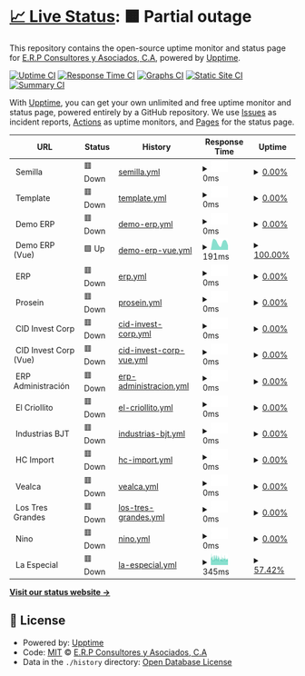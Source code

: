 # [📈 Live Status](https://status.erpya.com): <!--live status--> **🟧 Partial outage**

This repository contains the open-source uptime monitor and status page for [E.R.P Consultores y Asociados, C.A](https://status.erpya.com), powered by [Upptime](https://github.com/upptime/upptime).

[![Uptime CI](https://github.com/erpcya/status/workflows/Uptime%20CI/badge.svg)](https://github.com/erpcya/status/actions?query=workflow%3A%22Uptime+CI%22)
[![Response Time CI](https://github.com/erpcya/status/workflows/Response%20Time%20CI/badge.svg)](https://github.com/erpcya/status/actions?query=workflow%3A%22Response+Time+CI%22)
[![Graphs CI](https://github.com/erpcya/status/workflows/Graphs%20CI/badge.svg)](https://github.com/erpcya/status/actions?query=workflow%3A%22Graphs+CI%22)
[![Static Site CI](https://github.com/erpcya/status/workflows/Static%20Site%20CI/badge.svg)](https://github.com/erpcya/status/actions?query=workflow%3A%22Static+Site+CI%22)
[![Summary CI](https://github.com/erpcya/status/workflows/Summary%20CI/badge.svg)](https://github.com/erpcya/status/actions?query=workflow%3A%22Summary+CI%22)

With [Upptime](https://upptime.js.org), you can get your own unlimited and free uptime monitor and status page, powered entirely by a GitHub repository. We use [Issues](https://github.com/erpcya/status/issues) as incident reports, [Actions](https://github.com/erpcya/status/actions) as uptime monitors, and [Pages](https://status.erpya.com) for the status page.

<!--start: status pages-->
<!-- This summary is generated by Upptime (https://github.com/upptime/upptime) -->
<!-- Do not edit this manually, your changes will be overwritten -->
<!-- prettier-ignore -->
| URL | Status | History | Response Time | Uptime |
| --- | ------ | ------- | ------------- | ------ |
| <img alt="" src="https://favicons.githubusercontent.com/null" height="13"> Semilla | 🟥 Down | [semilla.yml](https://github.com/erpcya/status/commits/HEAD/history/semilla.yml) | <details><summary><img alt="Response time graph" src="./graphs/semilla/response-time-week.png" height="20"> 0ms</summary><br><a href="https://status.erpya.com/history/semilla"><img alt="Response time 283" src="https://img.shields.io/endpoint?url=https%3A%2F%2Fraw.githubusercontent.com%2Ferpcya%2Fstatus%2FHEAD%2Fapi%2Fsemilla%2Fresponse-time.json"></a><br><a href="https://status.erpya.com/history/semilla"><img alt="24-hour response time 0" src="https://img.shields.io/endpoint?url=https%3A%2F%2Fraw.githubusercontent.com%2Ferpcya%2Fstatus%2FHEAD%2Fapi%2Fsemilla%2Fresponse-time-day.json"></a><br><a href="https://status.erpya.com/history/semilla"><img alt="7-day response time 0" src="https://img.shields.io/endpoint?url=https%3A%2F%2Fraw.githubusercontent.com%2Ferpcya%2Fstatus%2FHEAD%2Fapi%2Fsemilla%2Fresponse-time-week.json"></a><br><a href="https://status.erpya.com/history/semilla"><img alt="30-day response time 0" src="https://img.shields.io/endpoint?url=https%3A%2F%2Fraw.githubusercontent.com%2Ferpcya%2Fstatus%2FHEAD%2Fapi%2Fsemilla%2Fresponse-time-month.json"></a><br><a href="https://status.erpya.com/history/semilla"><img alt="1-year response time 283" src="https://img.shields.io/endpoint?url=https%3A%2F%2Fraw.githubusercontent.com%2Ferpcya%2Fstatus%2FHEAD%2Fapi%2Fsemilla%2Fresponse-time-year.json"></a></details> | <details><summary><a href="https://status.erpya.com/history/semilla">0.00%</a></summary><a href="https://status.erpya.com/history/semilla"><img alt="All-time uptime 70.41%" src="https://img.shields.io/endpoint?url=https%3A%2F%2Fraw.githubusercontent.com%2Ferpcya%2Fstatus%2FHEAD%2Fapi%2Fsemilla%2Fuptime.json"></a><br><a href="https://status.erpya.com/history/semilla"><img alt="24-hour uptime 0.00%" src="https://img.shields.io/endpoint?url=https%3A%2F%2Fraw.githubusercontent.com%2Ferpcya%2Fstatus%2FHEAD%2Fapi%2Fsemilla%2Fuptime-day.json"></a><br><a href="https://status.erpya.com/history/semilla"><img alt="7-day uptime 0.00%" src="https://img.shields.io/endpoint?url=https%3A%2F%2Fraw.githubusercontent.com%2Ferpcya%2Fstatus%2FHEAD%2Fapi%2Fsemilla%2Fuptime-week.json"></a><br><a href="https://status.erpya.com/history/semilla"><img alt="30-day uptime 2.28%" src="https://img.shields.io/endpoint?url=https%3A%2F%2Fraw.githubusercontent.com%2Ferpcya%2Fstatus%2FHEAD%2Fapi%2Fsemilla%2Fuptime-month.json"></a><br><a href="https://status.erpya.com/history/semilla"><img alt="1-year uptime 70.41%" src="https://img.shields.io/endpoint?url=https%3A%2F%2Fraw.githubusercontent.com%2Ferpcya%2Fstatus%2FHEAD%2Fapi%2Fsemilla%2Fuptime-year.json"></a></details>
| <img alt="" src="https://favicons.githubusercontent.com/null" height="13"> Template | 🟥 Down | [template.yml](https://github.com/erpcya/status/commits/HEAD/history/template.yml) | <details><summary><img alt="Response time graph" src="./graphs/template/response-time-week.png" height="20"> 0ms</summary><br><a href="https://status.erpya.com/history/template"><img alt="Response time 328" src="https://img.shields.io/endpoint?url=https%3A%2F%2Fraw.githubusercontent.com%2Ferpcya%2Fstatus%2FHEAD%2Fapi%2Ftemplate%2Fresponse-time.json"></a><br><a href="https://status.erpya.com/history/template"><img alt="24-hour response time 0" src="https://img.shields.io/endpoint?url=https%3A%2F%2Fraw.githubusercontent.com%2Ferpcya%2Fstatus%2FHEAD%2Fapi%2Ftemplate%2Fresponse-time-day.json"></a><br><a href="https://status.erpya.com/history/template"><img alt="7-day response time 0" src="https://img.shields.io/endpoint?url=https%3A%2F%2Fraw.githubusercontent.com%2Ferpcya%2Fstatus%2FHEAD%2Fapi%2Ftemplate%2Fresponse-time-week.json"></a><br><a href="https://status.erpya.com/history/template"><img alt="30-day response time 0" src="https://img.shields.io/endpoint?url=https%3A%2F%2Fraw.githubusercontent.com%2Ferpcya%2Fstatus%2FHEAD%2Fapi%2Ftemplate%2Fresponse-time-month.json"></a><br><a href="https://status.erpya.com/history/template"><img alt="1-year response time 328" src="https://img.shields.io/endpoint?url=https%3A%2F%2Fraw.githubusercontent.com%2Ferpcya%2Fstatus%2FHEAD%2Fapi%2Ftemplate%2Fresponse-time-year.json"></a></details> | <details><summary><a href="https://status.erpya.com/history/template">0.00%</a></summary><a href="https://status.erpya.com/history/template"><img alt="All-time uptime 29.33%" src="https://img.shields.io/endpoint?url=https%3A%2F%2Fraw.githubusercontent.com%2Ferpcya%2Fstatus%2FHEAD%2Fapi%2Ftemplate%2Fuptime.json"></a><br><a href="https://status.erpya.com/history/template"><img alt="24-hour uptime 0.00%" src="https://img.shields.io/endpoint?url=https%3A%2F%2Fraw.githubusercontent.com%2Ferpcya%2Fstatus%2FHEAD%2Fapi%2Ftemplate%2Fuptime-day.json"></a><br><a href="https://status.erpya.com/history/template"><img alt="7-day uptime 0.00%" src="https://img.shields.io/endpoint?url=https%3A%2F%2Fraw.githubusercontent.com%2Ferpcya%2Fstatus%2FHEAD%2Fapi%2Ftemplate%2Fuptime-week.json"></a><br><a href="https://status.erpya.com/history/template"><img alt="30-day uptime 1.38%" src="https://img.shields.io/endpoint?url=https%3A%2F%2Fraw.githubusercontent.com%2Ferpcya%2Fstatus%2FHEAD%2Fapi%2Ftemplate%2Fuptime-month.json"></a><br><a href="https://status.erpya.com/history/template"><img alt="1-year uptime 29.33%" src="https://img.shields.io/endpoint?url=https%3A%2F%2Fraw.githubusercontent.com%2Ferpcya%2Fstatus%2FHEAD%2Fapi%2Ftemplate%2Fuptime-year.json"></a></details>
| <img alt="" src="https://favicons.githubusercontent.com/null" height="13"> Demo ERP | 🟥 Down | [demo-erp.yml](https://github.com/erpcya/status/commits/HEAD/history/demo-erp.yml) | <details><summary><img alt="Response time graph" src="./graphs/demo-erp/response-time-week.png" height="20"> 0ms</summary><br><a href="https://status.erpya.com/history/demo-erp"><img alt="Response time 801" src="https://img.shields.io/endpoint?url=https%3A%2F%2Fraw.githubusercontent.com%2Ferpcya%2Fstatus%2FHEAD%2Fapi%2Fdemo-erp%2Fresponse-time.json"></a><br><a href="https://status.erpya.com/history/demo-erp"><img alt="24-hour response time 0" src="https://img.shields.io/endpoint?url=https%3A%2F%2Fraw.githubusercontent.com%2Ferpcya%2Fstatus%2FHEAD%2Fapi%2Fdemo-erp%2Fresponse-time-day.json"></a><br><a href="https://status.erpya.com/history/demo-erp"><img alt="7-day response time 0" src="https://img.shields.io/endpoint?url=https%3A%2F%2Fraw.githubusercontent.com%2Ferpcya%2Fstatus%2FHEAD%2Fapi%2Fdemo-erp%2Fresponse-time-week.json"></a><br><a href="https://status.erpya.com/history/demo-erp"><img alt="30-day response time 104" src="https://img.shields.io/endpoint?url=https%3A%2F%2Fraw.githubusercontent.com%2Ferpcya%2Fstatus%2FHEAD%2Fapi%2Fdemo-erp%2Fresponse-time-month.json"></a><br><a href="https://status.erpya.com/history/demo-erp"><img alt="1-year response time 801" src="https://img.shields.io/endpoint?url=https%3A%2F%2Fraw.githubusercontent.com%2Ferpcya%2Fstatus%2FHEAD%2Fapi%2Fdemo-erp%2Fresponse-time-year.json"></a></details> | <details><summary><a href="https://status.erpya.com/history/demo-erp">0.00%</a></summary><a href="https://status.erpya.com/history/demo-erp"><img alt="All-time uptime 67.54%" src="https://img.shields.io/endpoint?url=https%3A%2F%2Fraw.githubusercontent.com%2Ferpcya%2Fstatus%2FHEAD%2Fapi%2Fdemo-erp%2Fuptime.json"></a><br><a href="https://status.erpya.com/history/demo-erp"><img alt="24-hour uptime 0.00%" src="https://img.shields.io/endpoint?url=https%3A%2F%2Fraw.githubusercontent.com%2Ferpcya%2Fstatus%2FHEAD%2Fapi%2Fdemo-erp%2Fuptime-day.json"></a><br><a href="https://status.erpya.com/history/demo-erp"><img alt="7-day uptime 0.00%" src="https://img.shields.io/endpoint?url=https%3A%2F%2Fraw.githubusercontent.com%2Ferpcya%2Fstatus%2FHEAD%2Fapi%2Fdemo-erp%2Fuptime-week.json"></a><br><a href="https://status.erpya.com/history/demo-erp"><img alt="30-day uptime 2.28%" src="https://img.shields.io/endpoint?url=https%3A%2F%2Fraw.githubusercontent.com%2Ferpcya%2Fstatus%2FHEAD%2Fapi%2Fdemo-erp%2Fuptime-month.json"></a><br><a href="https://status.erpya.com/history/demo-erp"><img alt="1-year uptime 67.54%" src="https://img.shields.io/endpoint?url=https%3A%2F%2Fraw.githubusercontent.com%2Ferpcya%2Fstatus%2FHEAD%2Fapi%2Fdemo-erp%2Fuptime-year.json"></a></details>
| <img alt="" src="https://favicons.githubusercontent.com/null" height="13"> Demo ERP (Vue) | 🟩 Up | [demo-erp-vue.yml](https://github.com/erpcya/status/commits/HEAD/history/demo-erp-vue.yml) | <details><summary><img alt="Response time graph" src="./graphs/demo-erp-vue/response-time-week.png" height="20"> 191ms</summary><br><a href="https://status.erpya.com/history/demo-erp-vue"><img alt="Response time 185" src="https://img.shields.io/endpoint?url=https%3A%2F%2Fraw.githubusercontent.com%2Ferpcya%2Fstatus%2FHEAD%2Fapi%2Fdemo-erp-vue%2Fresponse-time.json"></a><br><a href="https://status.erpya.com/history/demo-erp-vue"><img alt="24-hour response time 115" src="https://img.shields.io/endpoint?url=https%3A%2F%2Fraw.githubusercontent.com%2Ferpcya%2Fstatus%2FHEAD%2Fapi%2Fdemo-erp-vue%2Fresponse-time-day.json"></a><br><a href="https://status.erpya.com/history/demo-erp-vue"><img alt="7-day response time 191" src="https://img.shields.io/endpoint?url=https%3A%2F%2Fraw.githubusercontent.com%2Ferpcya%2Fstatus%2FHEAD%2Fapi%2Fdemo-erp-vue%2Fresponse-time-week.json"></a><br><a href="https://status.erpya.com/history/demo-erp-vue"><img alt="30-day response time 199" src="https://img.shields.io/endpoint?url=https%3A%2F%2Fraw.githubusercontent.com%2Ferpcya%2Fstatus%2FHEAD%2Fapi%2Fdemo-erp-vue%2Fresponse-time-month.json"></a><br><a href="https://status.erpya.com/history/demo-erp-vue"><img alt="1-year response time 185" src="https://img.shields.io/endpoint?url=https%3A%2F%2Fraw.githubusercontent.com%2Ferpcya%2Fstatus%2FHEAD%2Fapi%2Fdemo-erp-vue%2Fresponse-time-year.json"></a></details> | <details><summary><a href="https://status.erpya.com/history/demo-erp-vue">100.00%</a></summary><a href="https://status.erpya.com/history/demo-erp-vue"><img alt="All-time uptime 99.68%" src="https://img.shields.io/endpoint?url=https%3A%2F%2Fraw.githubusercontent.com%2Ferpcya%2Fstatus%2FHEAD%2Fapi%2Fdemo-erp-vue%2Fuptime.json"></a><br><a href="https://status.erpya.com/history/demo-erp-vue"><img alt="24-hour uptime 100.00%" src="https://img.shields.io/endpoint?url=https%3A%2F%2Fraw.githubusercontent.com%2Ferpcya%2Fstatus%2FHEAD%2Fapi%2Fdemo-erp-vue%2Fuptime-day.json"></a><br><a href="https://status.erpya.com/history/demo-erp-vue"><img alt="7-day uptime 100.00%" src="https://img.shields.io/endpoint?url=https%3A%2F%2Fraw.githubusercontent.com%2Ferpcya%2Fstatus%2FHEAD%2Fapi%2Fdemo-erp-vue%2Fuptime-week.json"></a><br><a href="https://status.erpya.com/history/demo-erp-vue"><img alt="30-day uptime 98.93%" src="https://img.shields.io/endpoint?url=https%3A%2F%2Fraw.githubusercontent.com%2Ferpcya%2Fstatus%2FHEAD%2Fapi%2Fdemo-erp-vue%2Fuptime-month.json"></a><br><a href="https://status.erpya.com/history/demo-erp-vue"><img alt="1-year uptime 99.68%" src="https://img.shields.io/endpoint?url=https%3A%2F%2Fraw.githubusercontent.com%2Ferpcya%2Fstatus%2FHEAD%2Fapi%2Fdemo-erp-vue%2Fuptime-year.json"></a></details>
| <img alt="" src="https://favicons.githubusercontent.com/null" height="13"> ERP | 🟥 Down | [erp.yml](https://github.com/erpcya/status/commits/HEAD/history/erp.yml) | <details><summary><img alt="Response time graph" src="./graphs/erp/response-time-week.png" height="20"> 0ms</summary><br><a href="https://status.erpya.com/history/erp"><img alt="Response time 295" src="https://img.shields.io/endpoint?url=https%3A%2F%2Fraw.githubusercontent.com%2Ferpcya%2Fstatus%2FHEAD%2Fapi%2Ferp%2Fresponse-time.json"></a><br><a href="https://status.erpya.com/history/erp"><img alt="24-hour response time 0" src="https://img.shields.io/endpoint?url=https%3A%2F%2Fraw.githubusercontent.com%2Ferpcya%2Fstatus%2FHEAD%2Fapi%2Ferp%2Fresponse-time-day.json"></a><br><a href="https://status.erpya.com/history/erp"><img alt="7-day response time 0" src="https://img.shields.io/endpoint?url=https%3A%2F%2Fraw.githubusercontent.com%2Ferpcya%2Fstatus%2FHEAD%2Fapi%2Ferp%2Fresponse-time-week.json"></a><br><a href="https://status.erpya.com/history/erp"><img alt="30-day response time 0" src="https://img.shields.io/endpoint?url=https%3A%2F%2Fraw.githubusercontent.com%2Ferpcya%2Fstatus%2FHEAD%2Fapi%2Ferp%2Fresponse-time-month.json"></a><br><a href="https://status.erpya.com/history/erp"><img alt="1-year response time 295" src="https://img.shields.io/endpoint?url=https%3A%2F%2Fraw.githubusercontent.com%2Ferpcya%2Fstatus%2FHEAD%2Fapi%2Ferp%2Fresponse-time-year.json"></a></details> | <details><summary><a href="https://status.erpya.com/history/erp">0.00%</a></summary><a href="https://status.erpya.com/history/erp"><img alt="All-time uptime 70.42%" src="https://img.shields.io/endpoint?url=https%3A%2F%2Fraw.githubusercontent.com%2Ferpcya%2Fstatus%2FHEAD%2Fapi%2Ferp%2Fuptime.json"></a><br><a href="https://status.erpya.com/history/erp"><img alt="24-hour uptime 0.00%" src="https://img.shields.io/endpoint?url=https%3A%2F%2Fraw.githubusercontent.com%2Ferpcya%2Fstatus%2FHEAD%2Fapi%2Ferp%2Fuptime-day.json"></a><br><a href="https://status.erpya.com/history/erp"><img alt="7-day uptime 0.00%" src="https://img.shields.io/endpoint?url=https%3A%2F%2Fraw.githubusercontent.com%2Ferpcya%2Fstatus%2FHEAD%2Fapi%2Ferp%2Fuptime-week.json"></a><br><a href="https://status.erpya.com/history/erp"><img alt="30-day uptime 2.28%" src="https://img.shields.io/endpoint?url=https%3A%2F%2Fraw.githubusercontent.com%2Ferpcya%2Fstatus%2FHEAD%2Fapi%2Ferp%2Fuptime-month.json"></a><br><a href="https://status.erpya.com/history/erp"><img alt="1-year uptime 70.42%" src="https://img.shields.io/endpoint?url=https%3A%2F%2Fraw.githubusercontent.com%2Ferpcya%2Fstatus%2FHEAD%2Fapi%2Ferp%2Fuptime-year.json"></a></details>
| <img alt="" src="https://favicons.githubusercontent.com/null" height="13"> Prosein | 🟥 Down | [prosein.yml](https://github.com/erpcya/status/commits/HEAD/history/prosein.yml) | <details><summary><img alt="Response time graph" src="./graphs/prosein/response-time-week.png" height="20"> 0ms</summary><br><a href="https://status.erpya.com/history/prosein"><img alt="Response time 275" src="https://img.shields.io/endpoint?url=https%3A%2F%2Fraw.githubusercontent.com%2Ferpcya%2Fstatus%2FHEAD%2Fapi%2Fprosein%2Fresponse-time.json"></a><br><a href="https://status.erpya.com/history/prosein"><img alt="24-hour response time 0" src="https://img.shields.io/endpoint?url=https%3A%2F%2Fraw.githubusercontent.com%2Ferpcya%2Fstatus%2FHEAD%2Fapi%2Fprosein%2Fresponse-time-day.json"></a><br><a href="https://status.erpya.com/history/prosein"><img alt="7-day response time 0" src="https://img.shields.io/endpoint?url=https%3A%2F%2Fraw.githubusercontent.com%2Ferpcya%2Fstatus%2FHEAD%2Fapi%2Fprosein%2Fresponse-time-week.json"></a><br><a href="https://status.erpya.com/history/prosein"><img alt="30-day response time 76" src="https://img.shields.io/endpoint?url=https%3A%2F%2Fraw.githubusercontent.com%2Ferpcya%2Fstatus%2FHEAD%2Fapi%2Fprosein%2Fresponse-time-month.json"></a><br><a href="https://status.erpya.com/history/prosein"><img alt="1-year response time 275" src="https://img.shields.io/endpoint?url=https%3A%2F%2Fraw.githubusercontent.com%2Ferpcya%2Fstatus%2FHEAD%2Fapi%2Fprosein%2Fresponse-time-year.json"></a></details> | <details><summary><a href="https://status.erpya.com/history/prosein">0.00%</a></summary><a href="https://status.erpya.com/history/prosein"><img alt="All-time uptime 70.33%" src="https://img.shields.io/endpoint?url=https%3A%2F%2Fraw.githubusercontent.com%2Ferpcya%2Fstatus%2FHEAD%2Fapi%2Fprosein%2Fuptime.json"></a><br><a href="https://status.erpya.com/history/prosein"><img alt="24-hour uptime 0.00%" src="https://img.shields.io/endpoint?url=https%3A%2F%2Fraw.githubusercontent.com%2Ferpcya%2Fstatus%2FHEAD%2Fapi%2Fprosein%2Fuptime-day.json"></a><br><a href="https://status.erpya.com/history/prosein"><img alt="7-day uptime 0.00%" src="https://img.shields.io/endpoint?url=https%3A%2F%2Fraw.githubusercontent.com%2Ferpcya%2Fstatus%2FHEAD%2Fapi%2Fprosein%2Fuptime-week.json"></a><br><a href="https://status.erpya.com/history/prosein"><img alt="30-day uptime 2.28%" src="https://img.shields.io/endpoint?url=https%3A%2F%2Fraw.githubusercontent.com%2Ferpcya%2Fstatus%2FHEAD%2Fapi%2Fprosein%2Fuptime-month.json"></a><br><a href="https://status.erpya.com/history/prosein"><img alt="1-year uptime 70.33%" src="https://img.shields.io/endpoint?url=https%3A%2F%2Fraw.githubusercontent.com%2Ferpcya%2Fstatus%2FHEAD%2Fapi%2Fprosein%2Fuptime-year.json"></a></details>
| <img alt="" src="https://favicons.githubusercontent.com/null" height="13"> CID Invest Corp | 🟥 Down | [cid-invest-corp.yml](https://github.com/erpcya/status/commits/HEAD/history/cid-invest-corp.yml) | <details><summary><img alt="Response time graph" src="./graphs/cid-invest-corp/response-time-week.png" height="20"> 0ms</summary><br><a href="https://status.erpya.com/history/cid-invest-corp"><img alt="Response time 264" src="https://img.shields.io/endpoint?url=https%3A%2F%2Fraw.githubusercontent.com%2Ferpcya%2Fstatus%2FHEAD%2Fapi%2Fcid-invest-corp%2Fresponse-time.json"></a><br><a href="https://status.erpya.com/history/cid-invest-corp"><img alt="24-hour response time 0" src="https://img.shields.io/endpoint?url=https%3A%2F%2Fraw.githubusercontent.com%2Ferpcya%2Fstatus%2FHEAD%2Fapi%2Fcid-invest-corp%2Fresponse-time-day.json"></a><br><a href="https://status.erpya.com/history/cid-invest-corp"><img alt="7-day response time 0" src="https://img.shields.io/endpoint?url=https%3A%2F%2Fraw.githubusercontent.com%2Ferpcya%2Fstatus%2FHEAD%2Fapi%2Fcid-invest-corp%2Fresponse-time-week.json"></a><br><a href="https://status.erpya.com/history/cid-invest-corp"><img alt="30-day response time 0" src="https://img.shields.io/endpoint?url=https%3A%2F%2Fraw.githubusercontent.com%2Ferpcya%2Fstatus%2FHEAD%2Fapi%2Fcid-invest-corp%2Fresponse-time-month.json"></a><br><a href="https://status.erpya.com/history/cid-invest-corp"><img alt="1-year response time 264" src="https://img.shields.io/endpoint?url=https%3A%2F%2Fraw.githubusercontent.com%2Ferpcya%2Fstatus%2FHEAD%2Fapi%2Fcid-invest-corp%2Fresponse-time-year.json"></a></details> | <details><summary><a href="https://status.erpya.com/history/cid-invest-corp">0.00%</a></summary><a href="https://status.erpya.com/history/cid-invest-corp"><img alt="All-time uptime 50.47%" src="https://img.shields.io/endpoint?url=https%3A%2F%2Fraw.githubusercontent.com%2Ferpcya%2Fstatus%2FHEAD%2Fapi%2Fcid-invest-corp%2Fuptime.json"></a><br><a href="https://status.erpya.com/history/cid-invest-corp"><img alt="24-hour uptime 0.00%" src="https://img.shields.io/endpoint?url=https%3A%2F%2Fraw.githubusercontent.com%2Ferpcya%2Fstatus%2FHEAD%2Fapi%2Fcid-invest-corp%2Fuptime-day.json"></a><br><a href="https://status.erpya.com/history/cid-invest-corp"><img alt="7-day uptime 0.00%" src="https://img.shields.io/endpoint?url=https%3A%2F%2Fraw.githubusercontent.com%2Ferpcya%2Fstatus%2FHEAD%2Fapi%2Fcid-invest-corp%2Fuptime-week.json"></a><br><a href="https://status.erpya.com/history/cid-invest-corp"><img alt="30-day uptime 1.38%" src="https://img.shields.io/endpoint?url=https%3A%2F%2Fraw.githubusercontent.com%2Ferpcya%2Fstatus%2FHEAD%2Fapi%2Fcid-invest-corp%2Fuptime-month.json"></a><br><a href="https://status.erpya.com/history/cid-invest-corp"><img alt="1-year uptime 50.47%" src="https://img.shields.io/endpoint?url=https%3A%2F%2Fraw.githubusercontent.com%2Ferpcya%2Fstatus%2FHEAD%2Fapi%2Fcid-invest-corp%2Fuptime-year.json"></a></details>
| <img alt="" src="https://favicons.githubusercontent.com/null" height="13"> CID Invest Corp (Vue) | 🟥 Down | [cid-invest-corp-vue.yml](https://github.com/erpcya/status/commits/HEAD/history/cid-invest-corp-vue.yml) | <details><summary><img alt="Response time graph" src="./graphs/cid-invest-corp-vue/response-time-week.png" height="20"> 0ms</summary><br><a href="https://status.erpya.com/history/cid-invest-corp-vue"><img alt="Response time 157" src="https://img.shields.io/endpoint?url=https%3A%2F%2Fraw.githubusercontent.com%2Ferpcya%2Fstatus%2FHEAD%2Fapi%2Fcid-invest-corp-vue%2Fresponse-time.json"></a><br><a href="https://status.erpya.com/history/cid-invest-corp-vue"><img alt="24-hour response time 0" src="https://img.shields.io/endpoint?url=https%3A%2F%2Fraw.githubusercontent.com%2Ferpcya%2Fstatus%2FHEAD%2Fapi%2Fcid-invest-corp-vue%2Fresponse-time-day.json"></a><br><a href="https://status.erpya.com/history/cid-invest-corp-vue"><img alt="7-day response time 0" src="https://img.shields.io/endpoint?url=https%3A%2F%2Fraw.githubusercontent.com%2Ferpcya%2Fstatus%2FHEAD%2Fapi%2Fcid-invest-corp-vue%2Fresponse-time-week.json"></a><br><a href="https://status.erpya.com/history/cid-invest-corp-vue"><img alt="30-day response time 0" src="https://img.shields.io/endpoint?url=https%3A%2F%2Fraw.githubusercontent.com%2Ferpcya%2Fstatus%2FHEAD%2Fapi%2Fcid-invest-corp-vue%2Fresponse-time-month.json"></a><br><a href="https://status.erpya.com/history/cid-invest-corp-vue"><img alt="1-year response time 157" src="https://img.shields.io/endpoint?url=https%3A%2F%2Fraw.githubusercontent.com%2Ferpcya%2Fstatus%2FHEAD%2Fapi%2Fcid-invest-corp-vue%2Fresponse-time-year.json"></a></details> | <details><summary><a href="https://status.erpya.com/history/cid-invest-corp-vue">0.00%</a></summary><a href="https://status.erpya.com/history/cid-invest-corp-vue"><img alt="All-time uptime 50.47%" src="https://img.shields.io/endpoint?url=https%3A%2F%2Fraw.githubusercontent.com%2Ferpcya%2Fstatus%2FHEAD%2Fapi%2Fcid-invest-corp-vue%2Fuptime.json"></a><br><a href="https://status.erpya.com/history/cid-invest-corp-vue"><img alt="24-hour uptime 0.00%" src="https://img.shields.io/endpoint?url=https%3A%2F%2Fraw.githubusercontent.com%2Ferpcya%2Fstatus%2FHEAD%2Fapi%2Fcid-invest-corp-vue%2Fuptime-day.json"></a><br><a href="https://status.erpya.com/history/cid-invest-corp-vue"><img alt="7-day uptime 0.00%" src="https://img.shields.io/endpoint?url=https%3A%2F%2Fraw.githubusercontent.com%2Ferpcya%2Fstatus%2FHEAD%2Fapi%2Fcid-invest-corp-vue%2Fuptime-week.json"></a><br><a href="https://status.erpya.com/history/cid-invest-corp-vue"><img alt="30-day uptime 1.38%" src="https://img.shields.io/endpoint?url=https%3A%2F%2Fraw.githubusercontent.com%2Ferpcya%2Fstatus%2FHEAD%2Fapi%2Fcid-invest-corp-vue%2Fuptime-month.json"></a><br><a href="https://status.erpya.com/history/cid-invest-corp-vue"><img alt="1-year uptime 50.47%" src="https://img.shields.io/endpoint?url=https%3A%2F%2Fraw.githubusercontent.com%2Ferpcya%2Fstatus%2FHEAD%2Fapi%2Fcid-invest-corp-vue%2Fuptime-year.json"></a></details>
| <img alt="" src="https://favicons.githubusercontent.com/null" height="13"> ERP Administración | 🟥 Down | [erp-administracion.yml](https://github.com/erpcya/status/commits/HEAD/history/erp-administracion.yml) | <details><summary><img alt="Response time graph" src="./graphs/erp-administracion/response-time-week.png" height="20"> 0ms</summary><br><a href="https://status.erpya.com/history/erp-administracion"><img alt="Response time 272" src="https://img.shields.io/endpoint?url=https%3A%2F%2Fraw.githubusercontent.com%2Ferpcya%2Fstatus%2FHEAD%2Fapi%2Ferp-administracion%2Fresponse-time.json"></a><br><a href="https://status.erpya.com/history/erp-administracion"><img alt="24-hour response time 0" src="https://img.shields.io/endpoint?url=https%3A%2F%2Fraw.githubusercontent.com%2Ferpcya%2Fstatus%2FHEAD%2Fapi%2Ferp-administracion%2Fresponse-time-day.json"></a><br><a href="https://status.erpya.com/history/erp-administracion"><img alt="7-day response time 0" src="https://img.shields.io/endpoint?url=https%3A%2F%2Fraw.githubusercontent.com%2Ferpcya%2Fstatus%2FHEAD%2Fapi%2Ferp-administracion%2Fresponse-time-week.json"></a><br><a href="https://status.erpya.com/history/erp-administracion"><img alt="30-day response time 0" src="https://img.shields.io/endpoint?url=https%3A%2F%2Fraw.githubusercontent.com%2Ferpcya%2Fstatus%2FHEAD%2Fapi%2Ferp-administracion%2Fresponse-time-month.json"></a><br><a href="https://status.erpya.com/history/erp-administracion"><img alt="1-year response time 272" src="https://img.shields.io/endpoint?url=https%3A%2F%2Fraw.githubusercontent.com%2Ferpcya%2Fstatus%2FHEAD%2Fapi%2Ferp-administracion%2Fresponse-time-year.json"></a></details> | <details><summary><a href="https://status.erpya.com/history/erp-administracion">0.00%</a></summary><a href="https://status.erpya.com/history/erp-administracion"><img alt="All-time uptime 70.41%" src="https://img.shields.io/endpoint?url=https%3A%2F%2Fraw.githubusercontent.com%2Ferpcya%2Fstatus%2FHEAD%2Fapi%2Ferp-administracion%2Fuptime.json"></a><br><a href="https://status.erpya.com/history/erp-administracion"><img alt="24-hour uptime 0.00%" src="https://img.shields.io/endpoint?url=https%3A%2F%2Fraw.githubusercontent.com%2Ferpcya%2Fstatus%2FHEAD%2Fapi%2Ferp-administracion%2Fuptime-day.json"></a><br><a href="https://status.erpya.com/history/erp-administracion"><img alt="7-day uptime 0.00%" src="https://img.shields.io/endpoint?url=https%3A%2F%2Fraw.githubusercontent.com%2Ferpcya%2Fstatus%2FHEAD%2Fapi%2Ferp-administracion%2Fuptime-week.json"></a><br><a href="https://status.erpya.com/history/erp-administracion"><img alt="30-day uptime 2.28%" src="https://img.shields.io/endpoint?url=https%3A%2F%2Fraw.githubusercontent.com%2Ferpcya%2Fstatus%2FHEAD%2Fapi%2Ferp-administracion%2Fuptime-month.json"></a><br><a href="https://status.erpya.com/history/erp-administracion"><img alt="1-year uptime 70.41%" src="https://img.shields.io/endpoint?url=https%3A%2F%2Fraw.githubusercontent.com%2Ferpcya%2Fstatus%2FHEAD%2Fapi%2Ferp-administracion%2Fuptime-year.json"></a></details>
| <img alt="" src="https://favicons.githubusercontent.com/null" height="13"> El Criollito | 🟥 Down | [el-criollito.yml](https://github.com/erpcya/status/commits/HEAD/history/el-criollito.yml) | <details><summary><img alt="Response time graph" src="./graphs/el-criollito/response-time-week.png" height="20"> 0ms</summary><br><a href="https://status.erpya.com/history/el-criollito"><img alt="Response time 300" src="https://img.shields.io/endpoint?url=https%3A%2F%2Fraw.githubusercontent.com%2Ferpcya%2Fstatus%2FHEAD%2Fapi%2Fel-criollito%2Fresponse-time.json"></a><br><a href="https://status.erpya.com/history/el-criollito"><img alt="24-hour response time 0" src="https://img.shields.io/endpoint?url=https%3A%2F%2Fraw.githubusercontent.com%2Ferpcya%2Fstatus%2FHEAD%2Fapi%2Fel-criollito%2Fresponse-time-day.json"></a><br><a href="https://status.erpya.com/history/el-criollito"><img alt="7-day response time 0" src="https://img.shields.io/endpoint?url=https%3A%2F%2Fraw.githubusercontent.com%2Ferpcya%2Fstatus%2FHEAD%2Fapi%2Fel-criollito%2Fresponse-time-week.json"></a><br><a href="https://status.erpya.com/history/el-criollito"><img alt="30-day response time 339" src="https://img.shields.io/endpoint?url=https%3A%2F%2Fraw.githubusercontent.com%2Ferpcya%2Fstatus%2FHEAD%2Fapi%2Fel-criollito%2Fresponse-time-month.json"></a><br><a href="https://status.erpya.com/history/el-criollito"><img alt="1-year response time 300" src="https://img.shields.io/endpoint?url=https%3A%2F%2Fraw.githubusercontent.com%2Ferpcya%2Fstatus%2FHEAD%2Fapi%2Fel-criollito%2Fresponse-time-year.json"></a></details> | <details><summary><a href="https://status.erpya.com/history/el-criollito">0.00%</a></summary><a href="https://status.erpya.com/history/el-criollito"><img alt="All-time uptime 67.44%" src="https://img.shields.io/endpoint?url=https%3A%2F%2Fraw.githubusercontent.com%2Ferpcya%2Fstatus%2FHEAD%2Fapi%2Fel-criollito%2Fuptime.json"></a><br><a href="https://status.erpya.com/history/el-criollito"><img alt="24-hour uptime 0.00%" src="https://img.shields.io/endpoint?url=https%3A%2F%2Fraw.githubusercontent.com%2Ferpcya%2Fstatus%2FHEAD%2Fapi%2Fel-criollito%2Fuptime-day.json"></a><br><a href="https://status.erpya.com/history/el-criollito"><img alt="7-day uptime 0.00%" src="https://img.shields.io/endpoint?url=https%3A%2F%2Fraw.githubusercontent.com%2Ferpcya%2Fstatus%2FHEAD%2Fapi%2Fel-criollito%2Fuptime-week.json"></a><br><a href="https://status.erpya.com/history/el-criollito"><img alt="30-day uptime 1.99%" src="https://img.shields.io/endpoint?url=https%3A%2F%2Fraw.githubusercontent.com%2Ferpcya%2Fstatus%2FHEAD%2Fapi%2Fel-criollito%2Fuptime-month.json"></a><br><a href="https://status.erpya.com/history/el-criollito"><img alt="1-year uptime 67.44%" src="https://img.shields.io/endpoint?url=https%3A%2F%2Fraw.githubusercontent.com%2Ferpcya%2Fstatus%2FHEAD%2Fapi%2Fel-criollito%2Fuptime-year.json"></a></details>
| <img alt="" src="https://favicons.githubusercontent.com/null" height="13"> Industrias BJT | 🟥 Down | [industrias-bjt.yml](https://github.com/erpcya/status/commits/HEAD/history/industrias-bjt.yml) | <details><summary><img alt="Response time graph" src="./graphs/industrias-bjt/response-time-week.png" height="20"> 0ms</summary><br><a href="https://status.erpya.com/history/industrias-bjt"><img alt="Response time 311" src="https://img.shields.io/endpoint?url=https%3A%2F%2Fraw.githubusercontent.com%2Ferpcya%2Fstatus%2FHEAD%2Fapi%2Findustrias-bjt%2Fresponse-time.json"></a><br><a href="https://status.erpya.com/history/industrias-bjt"><img alt="24-hour response time 0" src="https://img.shields.io/endpoint?url=https%3A%2F%2Fraw.githubusercontent.com%2Ferpcya%2Fstatus%2FHEAD%2Fapi%2Findustrias-bjt%2Fresponse-time-day.json"></a><br><a href="https://status.erpya.com/history/industrias-bjt"><img alt="7-day response time 0" src="https://img.shields.io/endpoint?url=https%3A%2F%2Fraw.githubusercontent.com%2Ferpcya%2Fstatus%2FHEAD%2Fapi%2Findustrias-bjt%2Fresponse-time-week.json"></a><br><a href="https://status.erpya.com/history/industrias-bjt"><img alt="30-day response time 387" src="https://img.shields.io/endpoint?url=https%3A%2F%2Fraw.githubusercontent.com%2Ferpcya%2Fstatus%2FHEAD%2Fapi%2Findustrias-bjt%2Fresponse-time-month.json"></a><br><a href="https://status.erpya.com/history/industrias-bjt"><img alt="1-year response time 311" src="https://img.shields.io/endpoint?url=https%3A%2F%2Fraw.githubusercontent.com%2Ferpcya%2Fstatus%2FHEAD%2Fapi%2Findustrias-bjt%2Fresponse-time-year.json"></a></details> | <details><summary><a href="https://status.erpya.com/history/industrias-bjt">0.00%</a></summary><a href="https://status.erpya.com/history/industrias-bjt"><img alt="All-time uptime 67.16%" src="https://img.shields.io/endpoint?url=https%3A%2F%2Fraw.githubusercontent.com%2Ferpcya%2Fstatus%2FHEAD%2Fapi%2Findustrias-bjt%2Fuptime.json"></a><br><a href="https://status.erpya.com/history/industrias-bjt"><img alt="24-hour uptime 0.00%" src="https://img.shields.io/endpoint?url=https%3A%2F%2Fraw.githubusercontent.com%2Ferpcya%2Fstatus%2FHEAD%2Fapi%2Findustrias-bjt%2Fuptime-day.json"></a><br><a href="https://status.erpya.com/history/industrias-bjt"><img alt="7-day uptime 0.00%" src="https://img.shields.io/endpoint?url=https%3A%2F%2Fraw.githubusercontent.com%2Ferpcya%2Fstatus%2FHEAD%2Fapi%2Findustrias-bjt%2Fuptime-week.json"></a><br><a href="https://status.erpya.com/history/industrias-bjt"><img alt="30-day uptime 2.09%" src="https://img.shields.io/endpoint?url=https%3A%2F%2Fraw.githubusercontent.com%2Ferpcya%2Fstatus%2FHEAD%2Fapi%2Findustrias-bjt%2Fuptime-month.json"></a><br><a href="https://status.erpya.com/history/industrias-bjt"><img alt="1-year uptime 67.16%" src="https://img.shields.io/endpoint?url=https%3A%2F%2Fraw.githubusercontent.com%2Ferpcya%2Fstatus%2FHEAD%2Fapi%2Findustrias-bjt%2Fuptime-year.json"></a></details>
| <img alt="" src="https://favicons.githubusercontent.com/null" height="13"> HC Import | 🟥 Down | [hc-import.yml](https://github.com/erpcya/status/commits/HEAD/history/hc-import.yml) | <details><summary><img alt="Response time graph" src="./graphs/hc-import/response-time-week.png" height="20"> 0ms</summary><br><a href="https://status.erpya.com/history/hc-import"><img alt="Response time 324" src="https://img.shields.io/endpoint?url=https%3A%2F%2Fraw.githubusercontent.com%2Ferpcya%2Fstatus%2FHEAD%2Fapi%2Fhc-import%2Fresponse-time.json"></a><br><a href="https://status.erpya.com/history/hc-import"><img alt="24-hour response time 0" src="https://img.shields.io/endpoint?url=https%3A%2F%2Fraw.githubusercontent.com%2Ferpcya%2Fstatus%2FHEAD%2Fapi%2Fhc-import%2Fresponse-time-day.json"></a><br><a href="https://status.erpya.com/history/hc-import"><img alt="7-day response time 0" src="https://img.shields.io/endpoint?url=https%3A%2F%2Fraw.githubusercontent.com%2Ferpcya%2Fstatus%2FHEAD%2Fapi%2Fhc-import%2Fresponse-time-week.json"></a><br><a href="https://status.erpya.com/history/hc-import"><img alt="30-day response time 367" src="https://img.shields.io/endpoint?url=https%3A%2F%2Fraw.githubusercontent.com%2Ferpcya%2Fstatus%2FHEAD%2Fapi%2Fhc-import%2Fresponse-time-month.json"></a><br><a href="https://status.erpya.com/history/hc-import"><img alt="1-year response time 324" src="https://img.shields.io/endpoint?url=https%3A%2F%2Fraw.githubusercontent.com%2Ferpcya%2Fstatus%2FHEAD%2Fapi%2Fhc-import%2Fresponse-time-year.json"></a></details> | <details><summary><a href="https://status.erpya.com/history/hc-import">0.00%</a></summary><a href="https://status.erpya.com/history/hc-import"><img alt="All-time uptime 67.55%" src="https://img.shields.io/endpoint?url=https%3A%2F%2Fraw.githubusercontent.com%2Ferpcya%2Fstatus%2FHEAD%2Fapi%2Fhc-import%2Fuptime.json"></a><br><a href="https://status.erpya.com/history/hc-import"><img alt="24-hour uptime 0.00%" src="https://img.shields.io/endpoint?url=https%3A%2F%2Fraw.githubusercontent.com%2Ferpcya%2Fstatus%2FHEAD%2Fapi%2Fhc-import%2Fuptime-day.json"></a><br><a href="https://status.erpya.com/history/hc-import"><img alt="7-day uptime 0.00%" src="https://img.shields.io/endpoint?url=https%3A%2F%2Fraw.githubusercontent.com%2Ferpcya%2Fstatus%2FHEAD%2Fapi%2Fhc-import%2Fuptime-week.json"></a><br><a href="https://status.erpya.com/history/hc-import"><img alt="30-day uptime 2.03%" src="https://img.shields.io/endpoint?url=https%3A%2F%2Fraw.githubusercontent.com%2Ferpcya%2Fstatus%2FHEAD%2Fapi%2Fhc-import%2Fuptime-month.json"></a><br><a href="https://status.erpya.com/history/hc-import"><img alt="1-year uptime 67.55%" src="https://img.shields.io/endpoint?url=https%3A%2F%2Fraw.githubusercontent.com%2Ferpcya%2Fstatus%2FHEAD%2Fapi%2Fhc-import%2Fuptime-year.json"></a></details>
| <img alt="" src="https://favicons.githubusercontent.com/null" height="13"> Vealca | 🟥 Down | [vealca.yml](https://github.com/erpcya/status/commits/HEAD/history/vealca.yml) | <details><summary><img alt="Response time graph" src="./graphs/vealca/response-time-week.png" height="20"> 0ms</summary><br><a href="https://status.erpya.com/history/vealca"><img alt="Response time 303" src="https://img.shields.io/endpoint?url=https%3A%2F%2Fraw.githubusercontent.com%2Ferpcya%2Fstatus%2FHEAD%2Fapi%2Fvealca%2Fresponse-time.json"></a><br><a href="https://status.erpya.com/history/vealca"><img alt="24-hour response time 0" src="https://img.shields.io/endpoint?url=https%3A%2F%2Fraw.githubusercontent.com%2Ferpcya%2Fstatus%2FHEAD%2Fapi%2Fvealca%2Fresponse-time-day.json"></a><br><a href="https://status.erpya.com/history/vealca"><img alt="7-day response time 0" src="https://img.shields.io/endpoint?url=https%3A%2F%2Fraw.githubusercontent.com%2Ferpcya%2Fstatus%2FHEAD%2Fapi%2Fvealca%2Fresponse-time-week.json"></a><br><a href="https://status.erpya.com/history/vealca"><img alt="30-day response time 294" src="https://img.shields.io/endpoint?url=https%3A%2F%2Fraw.githubusercontent.com%2Ferpcya%2Fstatus%2FHEAD%2Fapi%2Fvealca%2Fresponse-time-month.json"></a><br><a href="https://status.erpya.com/history/vealca"><img alt="1-year response time 303" src="https://img.shields.io/endpoint?url=https%3A%2F%2Fraw.githubusercontent.com%2Ferpcya%2Fstatus%2FHEAD%2Fapi%2Fvealca%2Fresponse-time-year.json"></a></details> | <details><summary><a href="https://status.erpya.com/history/vealca">0.00%</a></summary><a href="https://status.erpya.com/history/vealca"><img alt="All-time uptime 67.39%" src="https://img.shields.io/endpoint?url=https%3A%2F%2Fraw.githubusercontent.com%2Ferpcya%2Fstatus%2FHEAD%2Fapi%2Fvealca%2Fuptime.json"></a><br><a href="https://status.erpya.com/history/vealca"><img alt="24-hour uptime 0.00%" src="https://img.shields.io/endpoint?url=https%3A%2F%2Fraw.githubusercontent.com%2Ferpcya%2Fstatus%2FHEAD%2Fapi%2Fvealca%2Fuptime-day.json"></a><br><a href="https://status.erpya.com/history/vealca"><img alt="7-day uptime 0.00%" src="https://img.shields.io/endpoint?url=https%3A%2F%2Fraw.githubusercontent.com%2Ferpcya%2Fstatus%2FHEAD%2Fapi%2Fvealca%2Fuptime-week.json"></a><br><a href="https://status.erpya.com/history/vealca"><img alt="30-day uptime 1.88%" src="https://img.shields.io/endpoint?url=https%3A%2F%2Fraw.githubusercontent.com%2Ferpcya%2Fstatus%2FHEAD%2Fapi%2Fvealca%2Fuptime-month.json"></a><br><a href="https://status.erpya.com/history/vealca"><img alt="1-year uptime 67.39%" src="https://img.shields.io/endpoint?url=https%3A%2F%2Fraw.githubusercontent.com%2Ferpcya%2Fstatus%2FHEAD%2Fapi%2Fvealca%2Fuptime-year.json"></a></details>
| <img alt="" src="https://favicons.githubusercontent.com/null" height="13"> Los Tres Grandes | 🟥 Down | [los-tres-grandes.yml](https://github.com/erpcya/status/commits/HEAD/history/los-tres-grandes.yml) | <details><summary><img alt="Response time graph" src="./graphs/los-tres-grandes/response-time-week.png" height="20"> 0ms</summary><br><a href="https://status.erpya.com/history/los-tres-grandes"><img alt="Response time 285" src="https://img.shields.io/endpoint?url=https%3A%2F%2Fraw.githubusercontent.com%2Ferpcya%2Fstatus%2FHEAD%2Fapi%2Flos-tres-grandes%2Fresponse-time.json"></a><br><a href="https://status.erpya.com/history/los-tres-grandes"><img alt="24-hour response time 0" src="https://img.shields.io/endpoint?url=https%3A%2F%2Fraw.githubusercontent.com%2Ferpcya%2Fstatus%2FHEAD%2Fapi%2Flos-tres-grandes%2Fresponse-time-day.json"></a><br><a href="https://status.erpya.com/history/los-tres-grandes"><img alt="7-day response time 0" src="https://img.shields.io/endpoint?url=https%3A%2F%2Fraw.githubusercontent.com%2Ferpcya%2Fstatus%2FHEAD%2Fapi%2Flos-tres-grandes%2Fresponse-time-week.json"></a><br><a href="https://status.erpya.com/history/los-tres-grandes"><img alt="30-day response time 391" src="https://img.shields.io/endpoint?url=https%3A%2F%2Fraw.githubusercontent.com%2Ferpcya%2Fstatus%2FHEAD%2Fapi%2Flos-tres-grandes%2Fresponse-time-month.json"></a><br><a href="https://status.erpya.com/history/los-tres-grandes"><img alt="1-year response time 285" src="https://img.shields.io/endpoint?url=https%3A%2F%2Fraw.githubusercontent.com%2Ferpcya%2Fstatus%2FHEAD%2Fapi%2Flos-tres-grandes%2Fresponse-time-year.json"></a></details> | <details><summary><a href="https://status.erpya.com/history/los-tres-grandes">0.00%</a></summary><a href="https://status.erpya.com/history/los-tres-grandes"><img alt="All-time uptime 67.32%" src="https://img.shields.io/endpoint?url=https%3A%2F%2Fraw.githubusercontent.com%2Ferpcya%2Fstatus%2FHEAD%2Fapi%2Flos-tres-grandes%2Fuptime.json"></a><br><a href="https://status.erpya.com/history/los-tres-grandes"><img alt="24-hour uptime 0.00%" src="https://img.shields.io/endpoint?url=https%3A%2F%2Fraw.githubusercontent.com%2Ferpcya%2Fstatus%2FHEAD%2Fapi%2Flos-tres-grandes%2Fuptime-day.json"></a><br><a href="https://status.erpya.com/history/los-tres-grandes"><img alt="7-day uptime 0.00%" src="https://img.shields.io/endpoint?url=https%3A%2F%2Fraw.githubusercontent.com%2Ferpcya%2Fstatus%2FHEAD%2Fapi%2Flos-tres-grandes%2Fuptime-week.json"></a><br><a href="https://status.erpya.com/history/los-tres-grandes"><img alt="30-day uptime 1.98%" src="https://img.shields.io/endpoint?url=https%3A%2F%2Fraw.githubusercontent.com%2Ferpcya%2Fstatus%2FHEAD%2Fapi%2Flos-tres-grandes%2Fuptime-month.json"></a><br><a href="https://status.erpya.com/history/los-tres-grandes"><img alt="1-year uptime 67.32%" src="https://img.shields.io/endpoint?url=https%3A%2F%2Fraw.githubusercontent.com%2Ferpcya%2Fstatus%2FHEAD%2Fapi%2Flos-tres-grandes%2Fuptime-year.json"></a></details>
| <img alt="" src="https://favicons.githubusercontent.com/null" height="13"> Nino | 🟥 Down | [nino.yml](https://github.com/erpcya/status/commits/HEAD/history/nino.yml) | <details><summary><img alt="Response time graph" src="./graphs/nino/response-time-week.png" height="20"> 0ms</summary><br><a href="https://status.erpya.com/history/nino"><img alt="Response time 302" src="https://img.shields.io/endpoint?url=https%3A%2F%2Fraw.githubusercontent.com%2Ferpcya%2Fstatus%2FHEAD%2Fapi%2Fnino%2Fresponse-time.json"></a><br><a href="https://status.erpya.com/history/nino"><img alt="24-hour response time 0" src="https://img.shields.io/endpoint?url=https%3A%2F%2Fraw.githubusercontent.com%2Ferpcya%2Fstatus%2FHEAD%2Fapi%2Fnino%2Fresponse-time-day.json"></a><br><a href="https://status.erpya.com/history/nino"><img alt="7-day response time 0" src="https://img.shields.io/endpoint?url=https%3A%2F%2Fraw.githubusercontent.com%2Ferpcya%2Fstatus%2FHEAD%2Fapi%2Fnino%2Fresponse-time-week.json"></a><br><a href="https://status.erpya.com/history/nino"><img alt="30-day response time 291" src="https://img.shields.io/endpoint?url=https%3A%2F%2Fraw.githubusercontent.com%2Ferpcya%2Fstatus%2FHEAD%2Fapi%2Fnino%2Fresponse-time-month.json"></a><br><a href="https://status.erpya.com/history/nino"><img alt="1-year response time 302" src="https://img.shields.io/endpoint?url=https%3A%2F%2Fraw.githubusercontent.com%2Ferpcya%2Fstatus%2FHEAD%2Fapi%2Fnino%2Fresponse-time-year.json"></a></details> | <details><summary><a href="https://status.erpya.com/history/nino">0.00%</a></summary><a href="https://status.erpya.com/history/nino"><img alt="All-time uptime 67.58%" src="https://img.shields.io/endpoint?url=https%3A%2F%2Fraw.githubusercontent.com%2Ferpcya%2Fstatus%2FHEAD%2Fapi%2Fnino%2Fuptime.json"></a><br><a href="https://status.erpya.com/history/nino"><img alt="24-hour uptime 0.00%" src="https://img.shields.io/endpoint?url=https%3A%2F%2Fraw.githubusercontent.com%2Ferpcya%2Fstatus%2FHEAD%2Fapi%2Fnino%2Fuptime-day.json"></a><br><a href="https://status.erpya.com/history/nino"><img alt="7-day uptime 0.00%" src="https://img.shields.io/endpoint?url=https%3A%2F%2Fraw.githubusercontent.com%2Ferpcya%2Fstatus%2FHEAD%2Fapi%2Fnino%2Fuptime-week.json"></a><br><a href="https://status.erpya.com/history/nino"><img alt="30-day uptime 2.04%" src="https://img.shields.io/endpoint?url=https%3A%2F%2Fraw.githubusercontent.com%2Ferpcya%2Fstatus%2FHEAD%2Fapi%2Fnino%2Fuptime-month.json"></a><br><a href="https://status.erpya.com/history/nino"><img alt="1-year uptime 67.58%" src="https://img.shields.io/endpoint?url=https%3A%2F%2Fraw.githubusercontent.com%2Ferpcya%2Fstatus%2FHEAD%2Fapi%2Fnino%2Fuptime-year.json"></a></details>
| <img alt="" src="https://favicons.githubusercontent.com/null" height="13"> La Especial | 🟥 Down | [la-especial.yml](https://github.com/erpcya/status/commits/HEAD/history/la-especial.yml) | <details><summary><img alt="Response time graph" src="./graphs/la-especial/response-time-week.png" height="20"> 345ms</summary><br><a href="https://status.erpya.com/history/la-especial"><img alt="Response time 396" src="https://img.shields.io/endpoint?url=https%3A%2F%2Fraw.githubusercontent.com%2Ferpcya%2Fstatus%2FHEAD%2Fapi%2Fla-especial%2Fresponse-time.json"></a><br><a href="https://status.erpya.com/history/la-especial"><img alt="24-hour response time 327" src="https://img.shields.io/endpoint?url=https%3A%2F%2Fraw.githubusercontent.com%2Ferpcya%2Fstatus%2FHEAD%2Fapi%2Fla-especial%2Fresponse-time-day.json"></a><br><a href="https://status.erpya.com/history/la-especial"><img alt="7-day response time 345" src="https://img.shields.io/endpoint?url=https%3A%2F%2Fraw.githubusercontent.com%2Ferpcya%2Fstatus%2FHEAD%2Fapi%2Fla-especial%2Fresponse-time-week.json"></a><br><a href="https://status.erpya.com/history/la-especial"><img alt="30-day response time 409" src="https://img.shields.io/endpoint?url=https%3A%2F%2Fraw.githubusercontent.com%2Ferpcya%2Fstatus%2FHEAD%2Fapi%2Fla-especial%2Fresponse-time-month.json"></a><br><a href="https://status.erpya.com/history/la-especial"><img alt="1-year response time 396" src="https://img.shields.io/endpoint?url=https%3A%2F%2Fraw.githubusercontent.com%2Ferpcya%2Fstatus%2FHEAD%2Fapi%2Fla-especial%2Fresponse-time-year.json"></a></details> | <details><summary><a href="https://status.erpya.com/history/la-especial">57.42%</a></summary><a href="https://status.erpya.com/history/la-especial"><img alt="All-time uptime 97.04%" src="https://img.shields.io/endpoint?url=https%3A%2F%2Fraw.githubusercontent.com%2Ferpcya%2Fstatus%2FHEAD%2Fapi%2Fla-especial%2Fuptime.json"></a><br><a href="https://status.erpya.com/history/la-especial"><img alt="24-hour uptime 48.81%" src="https://img.shields.io/endpoint?url=https%3A%2F%2Fraw.githubusercontent.com%2Ferpcya%2Fstatus%2FHEAD%2Fapi%2Fla-especial%2Fuptime-day.json"></a><br><a href="https://status.erpya.com/history/la-especial"><img alt="7-day uptime 57.42%" src="https://img.shields.io/endpoint?url=https%3A%2F%2Fraw.githubusercontent.com%2Ferpcya%2Fstatus%2FHEAD%2Fapi%2Fla-especial%2Fuptime-week.json"></a><br><a href="https://status.erpya.com/history/la-especial"><img alt="30-day uptime 90.20%" src="https://img.shields.io/endpoint?url=https%3A%2F%2Fraw.githubusercontent.com%2Ferpcya%2Fstatus%2FHEAD%2Fapi%2Fla-especial%2Fuptime-month.json"></a><br><a href="https://status.erpya.com/history/la-especial"><img alt="1-year uptime 97.04%" src="https://img.shields.io/endpoint?url=https%3A%2F%2Fraw.githubusercontent.com%2Ferpcya%2Fstatus%2FHEAD%2Fapi%2Fla-especial%2Fuptime-year.json"></a></details>

<!--end: status pages-->

[**Visit our status website →**](https://status.erpya.com)

## 📄 License

- Powered by: [Upptime](https://github.com/upptime/upptime)
- Code: [MIT](./LICENSE) © [E.R.P Consultores y Asociados, C.A](https://status.erpya.com)
- Data in the `./history` directory: [Open Database License](https://opendatacommons.org/licenses/odbl/1-0/)
